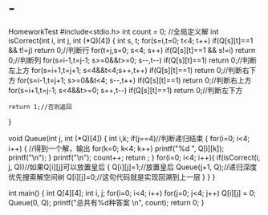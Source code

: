 # -
HomeworkTest
#include<stdio.h>
int count = 0; //全局定义解 
int isCorrect(int i, int j, int (*Q)[4])
{
    int s, t;
    for(s=i,t=0; t<4; t++)
        if(Q[s][t]==1 && t!=j)
            return 0;//判断行
    for(t=j,s=0; s<4; s++)
        if(Q[s][t]==1 && s!=i)
            return 0;//判断列
    for(s=i-1,t=j-1; s>=0&&t>=0; s--,t--)
        if(Q[s][t]==1)
            return 0;//判断左上方
    for(s=i+1,t=j+1; s<4&&t<4;s++,t++)
        if(Q[s][t]==1)
            return 0;//判断右下方
    for(s=i-1,t=j+1; s>=0&&t<4; s--,t++)
        if(Q[s][t]==1)
            return 0;//判断右上方
    for(s=i+1,t=j-1; s<4&&t>=0; s++,t--)
        if(Q[s][t]==1)
            return 0;//判断左下方
 
    return 1;//否则返回
}
 
void Queue(int j, int (*Q)[4])
{
    int i,k;
    if(j==4)//判断递归结束
	{
        for(i=0; i<4; i++)
		{
                //得到一个解，输出 
            for(k=0; k<4; k++)
                printf("%d ", Q[i][k]);
            printf("\n");
        }
        printf("\n");
        count++;
        return ;
    }
    for(i=0; i<4; i++){
        if(isCorrect(i, j, Q))//如果Q[i][j]可以放置皇后
		{
            Q[i][j]=1;//放置皇后
            Queue(j+1, Q);//递归深度优先搜索解空间树
            Q[i][j]=0;//这句代码就是实现回溯到上一层
        }
    }
}
 
int main()
{
    int Q[4][4];
    int i, j;
    for(i=0; i<4; i++)
        for(j=0; j<4; j++)
            Q[i][j] = 0;
    Queue(0, Q);
    printf("总共有%d种答案 \n", count);
    return 0;
}

